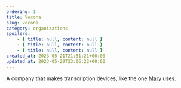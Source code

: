 ```yaml
---
ordering: 1
title: Vocona
slug: vocona
category: organizations
spoilers:
    - { title: null, content: null }
    - { title: null, content: null }
    - { title: null, content: null }
created_at: 2023-05-21T21:51:21+00:00
updated_at: 2023-05-29T23:06:22+00:00
---
```

A company that makes transcription devices, like the one [Mary](/category/characters/mary) uses.